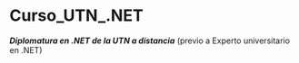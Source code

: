 # Curso_UTN_.NET

**_Diplomatura en .NET de la UTN a distancia_** (previo a Experto universitario en .NET)